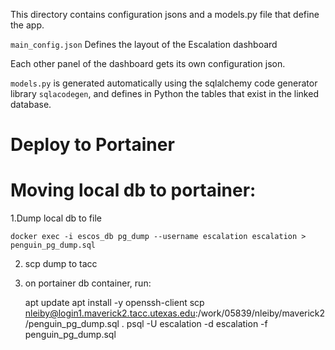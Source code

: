 This directory contains configuration jsons and a models.py file that define the app.

`main_config.json` Defines the layout of the Escalation dashboard

Each other panel of the dashboard gets its own configuration json.

`models.py` is generated automatically using the sqlalchemy code generator library `sqlacodegen`, and defines in Python the tables that exist in the linked database.


# Deploy to Portainer 

# Moving local db to portainer:

1.Dump local db to file

    docker exec -i escos_db pg_dump --username escalation escalation > penguin_pg_dump.sql
    
2. scp dump to tacc

3. on portainer db container, run:


    apt update
    apt install -y openssh-client
    scp nleiby@login1.maverick2.tacc.utexas.edu:/work/05839/nleiby/maverick2/penguin_pg_dump.sql .
    psql -U escalation -d escalation -f penguin_pg_dump.sql 